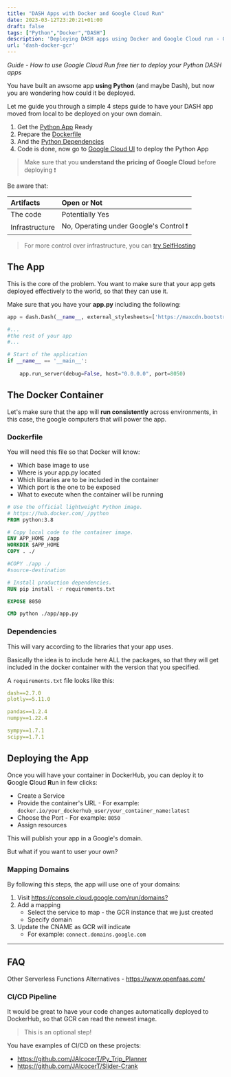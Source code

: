 ```yaml
---
title: "DASH Apps with Docker and Google Cloud Run"
date: 2023-03-12T23:20:21+01:00
draft: false
tags: ["Python","Docker","DASH"]
description: 'Deploying DASH apps using Docker and Google Cloud run - GCR Serverless Functions.'
url: 'dash-docker-gcr'
---
```


*Guide - How to use Google Cloud Run free tier to deploy your Python DASH apps*

<!-- # DASH on Google Cloud Run -->

You have built an awsome app **using Python** (and maybe Dash), but now you are wondering how could it be deployed.

Let me guide you through a simple 4 steps guide to have your DASH app moved from local to be deployed on your own domain.

1. Get the [Python App](#the-app) Ready
2. Prepare the [Dockerfile](#dockerfile)
3. And the [Python Dependencies](#dependencies)
4. Code is done, now go to [Google Cloud UI](#deploying-the-app) to deploy the Python App

> Make sure that you **understand the pricing of Google Cloud** before deploying ❗

Be aware that:

| Artifacts | Open or Not |
| :-- | :-- |
| The code | Potentially Yes |
| Infrastructure | No, Operating under Google's Control ❗|

> For more control over infrastructure, you can [try SelfHosting](/tags/self-hosting/)

## The App

This is the core of the problem. You want to make sure that your app gets deployed effectively to the world, so that they can use it.

Make sure that you have your **app.py** including the following:

```py
app = dash.Dash(__name__, external_stylesheets=['https://maxcdn.bootstrapcdn.com/bootstrap/4.5.2/css/bootstrap.min.css'])

#...
#the rest of your app
#...

# Start of the application
if __name__ == '__main__':
    
    app.run_server(debug=False, host="0.0.0.0", port=8050)
```

## The Docker Container

Let's make sure that the app will **run consistently** across environments, in this case, the google computers that will power the app.

### Dockerfile

You will need this file so that Docker will know:

* Which base image to use
* Where is your app.py located
* Which libraries are to be included in the container
* Which port is the one to be exposed
* What to execute when the container will be running

```Dockerfile
# Use the official lightweight Python image.
# https://hub.docker.com/_/python
FROM python:3.8

# Copy local code to the container image.
ENV APP_HOME /app
WORKDIR $APP_HOME
COPY . ./

#COPY ./app ./ 
#source-destination

# Install production dependencies.
RUN pip install -r requirements.txt

EXPOSE 8050

CMD python ./app/app.py 
```


### Dependencies

This will vary according to the libraries that your app uses.

Basically the idea is to include here ALL the packages, so that they will get included in the docker container with the version that you specified.

A `requirements.txt` file looks like this:

```yml
dash==2.7.0 
plotly==5.11.0

pandas==1.2.4
numpy==1.22.4

sympy==1.7.1
scipy==1.7.1
```

## Deploying the App

Once you will have your container in DockerHub, you can deploy it to **G**oogle **C**loud **R**un in few clicks:

* Create a Service
* Provide the container's URL - For example: `docker.io/your_dockerhub_user/your_container_name:latest`
* Choose the Port - For example: `8050`
* Assign resources

This will publish your app in a Google's domain.

But what if you want to user your own?

### Mapping Domains

By following this steps, the app will use one of your domains:

1. Visit <https://console.cloud.google.com/run/domains?>
2. Add a mapping
    * Select the service to map - the GCR instance that we just created
    * Specify domain
3. Update the CNAME as GCR will indicate
    * For example: `connect.domains.google.com`

---

## FAQ


Other Serverless Functions Alternatives - https://www.openfaas.com/

### CI/CD Pipeline

It would be great to have your code changes automatically deployed to DockerHub, so that GCR can read the newest image.

> This is an optional step!

You have examples of CI/CD on these projects:

* <https://github.com/JAlcocerT/Py_Trip_Planner>
* <https://github.com/JAlcocerT/Slider-Crank>